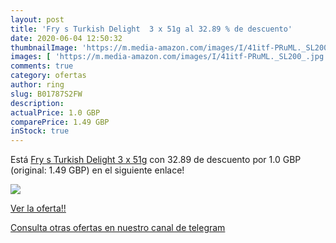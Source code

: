 ```yaml
---
layout: post
title: 'Fry s Turkish Delight  3 x 51g al 32.89 % de descuento'
date: 2020-06-04 12:50:32
thumbnailImage: 'https://m.media-amazon.com/images/I/41itf-PRuML._SL200_.jpg'
images: [ 'https://m.media-amazon.com/images/I/41itf-PRuML._SL200_.jpg' ]
comments: true
category: ofertas
author: ring
slug: B01787S2FW
description:
actualPrice: 1.0 GBP
comparePrice: 1.49 GBP
inStock: true
---
```


Está [Fry s Turkish Delight  3 x 51g](https://www.amazon.com/dp/B01787S2FW/?tag=redken08-20) con 32.89 de descuento por 1.0 GBP (original: 1.49 GBP) en el siguiente enlace!

[![](https://m.media-amazon.com/images/I/41itf-PRuML._SL200_.jpg)](https://www.amazon.com/dp/B01787S2FW/?tag=redken08-20)

[Ver la oferta!!](https://www.amazon.com/dp/B01787S2FW/?tag=redken08-20)

[Consulta otras ofertas en nuestro canal de telegram](https://t.me/s/ofertas25)

